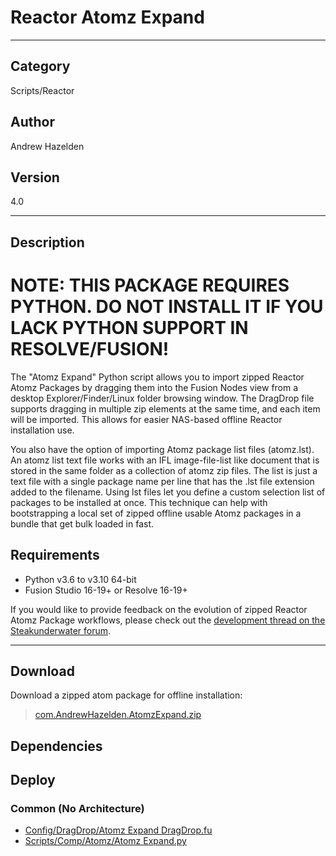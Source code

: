 # Reactor Atomz Expand
___

## Category
Scripts/Reactor

## Author
Andrew Hazelden

## Version
4.0

___

## Description
<h1>NOTE: THIS PACKAGE REQUIRES PYTHON. DO NOT INSTALL IT IF YOU LACK PYTHON SUPPORT IN RESOLVE/FUSION!</h1>

<p>The "Atomz Expand" Python script allows you to import zipped Reactor Atomz Packages by dragging them into the Fusion Nodes view from a desktop Explorer/Finder/Linux folder browsing window. The DragDrop file supports dragging in multiple zip elements at the same time, and each item will be imported. This allows for easier NAS-based offline Reactor installation use.</p>

<p>You also have the option of importing Atomz package list files (atomz.lst). An atomz list text file works with an IFL image-file-list like document that is stored in the same folder as a collection of atomz zip files. The list is just a text file with a single package name per line that has the .lst file extension added to the filename. Using lst files let you define a custom selection list of packages to be installed at once. This technique can help with bootstrapping a local set of zipped offline usable Atomz packages in a bundle that get bulk loaded in fast.</p>

<h2>Requirements</h2>
<ul>
<li>Python v3.6 to v3.10 64-bit</li>
<li>Fusion Studio 16-19+ or Resolve 16-19+</li>
</ul>

<p>If you would like to provide feedback on the evolution of zipped Reactor Atomz Package workflows, please check out the <a href="https://www.steakunderwater.com/wesuckless/viewtopic.php?t=6115">development thread on the Steakunderwater forum</a>.</p>

___

## Download

Download a zipped atom package for offline installation:
> [com.AndrewHazelden.AtomzExpand.zip](https://gitlab.com/WeSuckLess/Reactor/-/archive/master/Reactor-master.zip?path=Atoms/com.AndrewHazelden.AtomzExpand)  

## Dependencies

## Deploy

### Common (No Architecture)

<ul>
<li><a href="https://gitlab.com/WeSuckLess/Reactor/-/blob/master/Atoms/com.AndrewHazelden.AtomzExpand/Config/DragDrop/Atomz Expand DragDrop.fu?ref_type=heads">Config/DragDrop/Atomz Expand DragDrop.fu</a></li>
<li><a href="https://gitlab.com/WeSuckLess/Reactor/-/blob/master/Atoms/com.AndrewHazelden.AtomzExpand/Scripts/Comp/Atomz/Atomz Expand.py?ref_type=heads">Scripts/Comp/Atomz/Atomz Expand.py</a></li>
</ul>
